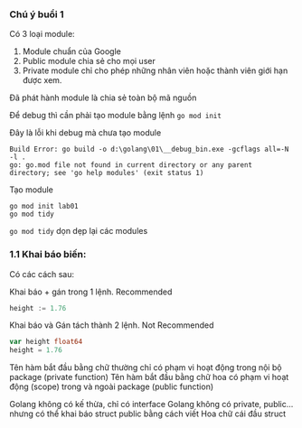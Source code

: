 ### Chú ý buổi 1
Có 3 loại module:
1. Module chuẩn của Google
2. Public module chia sẻ cho mọi user
3. Private module chỉ cho phép những nhân viên hoặc thành viên giới hạn được xem.

Đã phát hành module là chia sẻ toàn bộ mã nguồn

Để debug thì cần phải tạo module bằng lệnh `go mod init`

Đây là lỗi khi debug mà chưa tạo module

```
Build Error: go build -o d:\golang\01\__debug_bin.exe -gcflags all=-N -l .
go: go.mod file not found in current directory or any parent directory; see 'go help modules' (exit status 1)
```

Tạo module
```
go mod init lab01
go mod tidy
```

`go mod tidy` dọn dẹp lại các modules

### 1.1 Khai báo biến:
Có các cách sau:

Khai báo + gán trong 1 lệnh. Recommended
```go
height := 1.76
```

Khai báo và Gán tách thành 2 lệnh. Not Recommended
```go
var height float64
height = 1.76
```

Tên hàm bắt đầu bằng chữ thường chỉ có phạm vi hoạt động trong nội bộ package (private function)
Tên hàm bắt đầu bằng chữ hoa có phạm vi hoạt động (scope) trong và ngoài package (public function)

Golang không có kế thừa, chỉ có interface
Golang không có private, public... nhưng có thể khai báo struct public bằng cách viết Hoa chữ cái đầu struct